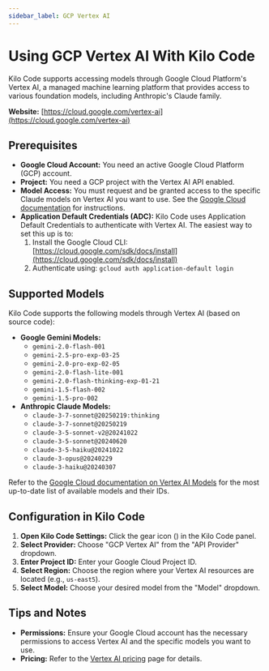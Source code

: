```yaml
---
sidebar_label: GCP Vertex AI
---
```


# Using GCP Vertex AI With Kilo Code

Kilo Code supports accessing models through Google Cloud Platform's Vertex AI, a managed machine learning platform that provides access to various foundation models, including Anthropic's Claude family.

**Website:** [https://cloud.google.com/vertex-ai](https://cloud.google.com/vertex-ai)

## Prerequisites

*   **Google Cloud Account:** You need an active Google Cloud Platform (GCP) account.
*   **Project:** You need a GCP project with the Vertex AI API enabled.
*   **Model Access:** You must request and be granted access to the specific Claude models on Vertex AI you want to use. See the [Google Cloud documentation](https://cloud.google.com/vertex-ai/generative-ai/docs/partner-models/use-claude#before_you_begin) for instructions.
*   **Application Default Credentials (ADC):**  Kilo Code uses Application Default Credentials to authenticate with Vertex AI. The easiest way to set this up is to:
    1.  Install the Google Cloud CLI: [https://cloud.google.com/sdk/docs/install](https://cloud.google.com/sdk/docs/install)
    2.  Authenticate using: `gcloud auth application-default login`

## Supported Models

Kilo Code supports the following models through Vertex AI (based on source code):

*   **Google Gemini Models:**
    *   `gemini-2.0-flash-001`
    *   `gemini-2.5-pro-exp-03-25`
    *   `gemini-2.0-pro-exp-02-05`
    *   `gemini-2.0-flash-lite-001`
    *   `gemini-2.0-flash-thinking-exp-01-21`
    *   `gemini-1.5-flash-002`
    *   `gemini-1.5-pro-002`
*   **Anthropic Claude Models:**
    *   `claude-3-7-sonnet@20250219:thinking`
    *   `claude-3-7-sonnet@20250219`
    *   `claude-3-5-sonnet-v2@20241022`
    *   `claude-3-5-sonnet@20240620`
    *   `claude-3-5-haiku@20241022`
    *   `claude-3-opus@20240229`
    *   `claude-3-haiku@20240307`

Refer to the [Google Cloud documentation on Vertex AI Models](https://cloud.google.com/vertex-ai/generative-ai/docs/learn/models) for the most up-to-date list of available models and their IDs.

## Configuration in Kilo Code

1.  **Open Kilo Code Settings:** Click the gear icon (<Codicon name="gear" />) in the Kilo Code panel.
2.  **Select Provider:** Choose "GCP Vertex AI" from the "API Provider" dropdown.
3.  **Enter Project ID:** Enter your Google Cloud Project ID.
4.  **Select Region:** Choose the region where your Vertex AI resources are located (e.g., `us-east5`).
5.  **Select Model:** Choose your desired model from the "Model" dropdown.

## Tips and Notes

*   **Permissions:**  Ensure your Google Cloud account has the necessary permissions to access Vertex AI and the specific models you want to use.
*   **Pricing:** Refer to the [Vertex AI pricing](https://cloud.google.com/vertex-ai/pricing) page for details.
